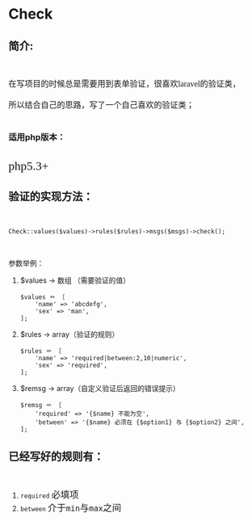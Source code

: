 # Check

## 简介:
<br>

<font face="微软雅黑" size=3>在写项目的时候总是需要用到表单验证，很喜欢laravel的验证类，<br><br>所以结合自己的思路，写了一个自己喜欢的验证类；</font>
<br>
<br>
### 适用php版本：
<br>
<font face="微软雅黑" size=5>php5.3+</font>

<br>

## 验证的实现方法：

<font face="微软雅黑" size=3><br></font>

```
Check::values($values)->rules($rules)->msgs($msgs)->check();

```
<br>

参数举例：<br>

1. $values -> 数组 （需要验证的值） 

	
	```
	$values ＝ ［
		'name' => 'abcdefg',
		'sex' => 'man',
	];
	```
2.  $rules -> array（验证的规则）

	```
	$rules ＝ ［
		'name' => 'required|between:2,10|numeric',
		'sex' => 'required',
	];
	```
3. $remsg -> array（自定义验证后返回的错误提示）

	```
	$remsg ＝ ［
		'required' => '{$name} 不能为空',
		'between' => '{$name} 必须在 {$option1} 与 {$option2} 之间',
	];
	```

## 已经写好的规则有：
<br>

1. ``required``  </font><font face="微软雅黑" size=4>必填项</font>
2. ``between``  </font><font face="微软雅黑" size=4>介于``min``与``max``之间</font>


